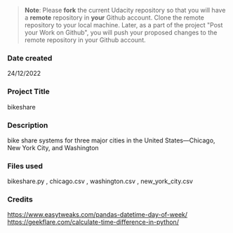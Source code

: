 >**Note**: Please **fork** the current Udacity repository so that you will have a **remote** repository in **your** Github account. Clone the remote repository to your local machine. Later, as a part of the project "Post your Work on Github", you will push your proposed changes to the remote repository in your Github account.

### Date created
24/12/2022

### Project Title
bikeshare 

### Description
bike share systems for three major cities in the United States—Chicago, New York City, and Washington

### Files used
bikeshare.py , chicago.csv , washington.csv , new_york_city.csv

### Credits
https://www.easytweaks.com/pandas-datetime-day-of-week/
https://geekflare.com/calculate-time-difference-in-python/

